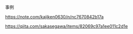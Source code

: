 事例

https://note.com/kajiken0630/n/nc7670842b17a

https://qiita.com/sakasegawa/items/82069c97a1ee011c2d1e
